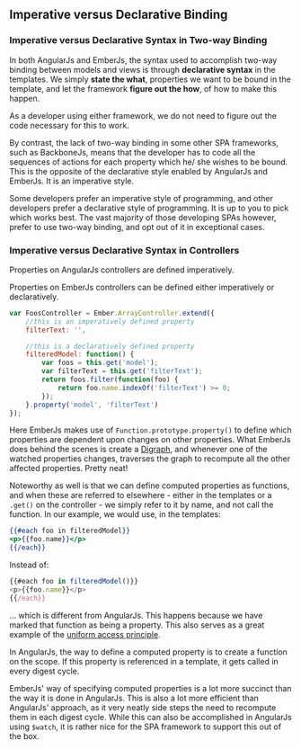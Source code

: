 ## Imperative versus Declarative Binding

### Imperative versus Declarative Syntax in Two-way Binding

In both AngularJs and EmberJs, the syntax used to accomplish two-way binding
between models and views is through **declarative syntax** in the templates.
We simply **state the what**, properties we want to be bound in the template,
and let the framework **figure out the how**, of how to make this happen.

As a developer using either framework,
we do not need to figure out the code necessary for this to work.

By contrast, the lack of two-way binding in some other SPA frameworks,
such as BackboneJs, means that the developer has to code all the sequences of
actions for each property which he/ she wishes to be bound.
This is the opposite of the declarative style enabled by AngularJs and EmberJs.
It is an imperative style.

Some developers prefer an imperative style of programming,
and other developers prefer a declarative style of programming.
It is up to you to pick which works best.
The vast majority of those developing SPAs however,
prefer to use two-way binding,
and opt out of it in exceptional cases.

### Imperative versus Declarative Syntax in Controllers

Properties on AngularJs controllers are defined imperatively.

Properties on EmberJs controllers can be defined either imperatively or declaratively.

```javascript
var FoosController = Ember.ArrayController.extend({
    //this is an imperatively defined property
    filterText: '',

    //this is a declaratively defined property
    filteredModel: function() {
        var foos = this.get('model');
        var filterText = this.get('filterText');
        return foos.filter(function(foo) {
            return foo.name.indexOf('filterText') >= 0;
        });
    }.property('model', 'filterText')
});
```

Here EmberJs makes use of `Function.prototype.property()`
to define which properties are dependent upon changes on other properties.
What EmberJs does behind the scenes is create a
[Digraph](http://en.wikipedia.org/wiki/Directed_graph),
and whenever one of the watched properties changes,
traverses the graph to recompute all the other affected properties.
Pretty neat!

Noteworthy as well is that we can define computed properties as functions,
and when these are referred to elsewhere -
either in the templates or a `.get()` on the controller -
we simply refer to it by name, and not call the function.
In our example, we would use, in the templates:

```handlebars
{{#each foo in filteredModel}}
<p>{{foo.name}}</p>
{{/each}}
```

Instead of:

```javascript
{{#each foo in filteredModel()}}
<p>{{foo.name}}</p>
{{/each}}
```

&hellip; which is different from AngularJs.
This happens because we have marked that function as being a property.
This also serves as a great example of the
[uniform access principle](http://en.wikipedia.org/wiki/Uniform_access_principle).

In AngularJs, the way to define a computed property is to create a function
on the scope.
If this property is referenced in a template,
it gets called in every digest cycle.

EmberJs' way of specifying computed properties is a lot more succinct than
the way it is done in AngularJs.
This is also a lot more efficient than AngularJs' approach,
as it very neatly side steps the need to recompute them in each digest cycle.
While this can also be accomplished in AngularJs using `$watch`,
it is rather nice for the SPA framework to support this out of the box.

